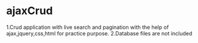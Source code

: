 # ajaxCrud
1.Crud application with live search and pagination with the help of ajax,jquery,css,html for practice purpose.
2.Database files are not included
